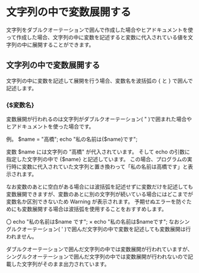 # 文字列の中で変数展開する
文字列をダブルクオーテーションで囲んで作成した場合やヒアドキュメントを使って作成した場合、文字列の中に変数を記述すると変数に代入されている値を文字列の中に展開することができます。

## 文字列の中で変数展開する
文字列の中に変数を記述して展開を行う場合、変数名を波括弧の { と } で囲んで記述します。

### {$変数名}

変数展開が行われるのは文字列がダブルクオーテーション( " )で囲まれた場合やヒアドキュメントを使った場合です。

例。
$name = "高橋";
echo "私の名前は{$name}です";

変数 $name には文字列の "高橋" が代入されています。
そして echo の引数に指定した文字列の中で {$name} と記述しています。
この場合、プログラムの実行時に変数に代入されていた文字列と置き換わって「私の名前は高橋です」と表示されます。

なお変数のあとに空白がある場合には波括弧を記述せずに変数だけを記述しても変数展開できますが、変数のあとに別の文字列が続いている場合にはどこまでが変数名か区別できないため Warning が表示されます。
予期せぬエラーを防ぐためにも変数展開する場合は波括弧を使用することをおすすめします。

〇 echo "私の名前は$name です";
× echo "私の名前は$nameです";
なおシングルクオーテーション( ' )で囲んだ文字列の中で変数を記述しても変数展開は行われません。

ダブルクオーテーションで囲んだ文字列の中では変数展開が行われていますが、シングルクオーテーションで囲んだ文字列の中では変数展開が行われないので記載した文字列がそのまま出力されています。